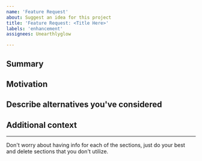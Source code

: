 ```yaml
---
name: 'Feature Request'
about: Suggest an idea for this project
title: 'Feature Request: <Title Here>'
labels: 'enhancement'
assignees: Unearthlyglow

---
```

## Summary

<!-- One paragraph explanation of the feature. -->

## Motivation

<!-- Why are we doing this? What use cases does it support? What is the expected outcome? -->

## Describe alternatives you've considered

<!-- A clear and concise description of the alternative solutions you've considered. Be sure to explain why Atom's existing customizability isn't suitable for this feature. -->

## Additional context

<!-- Add any other context or screenshots about the feature request here. -->

---
Don't worry about having info for each of the sections, just do your best and delete sections that you don't utilize. 
